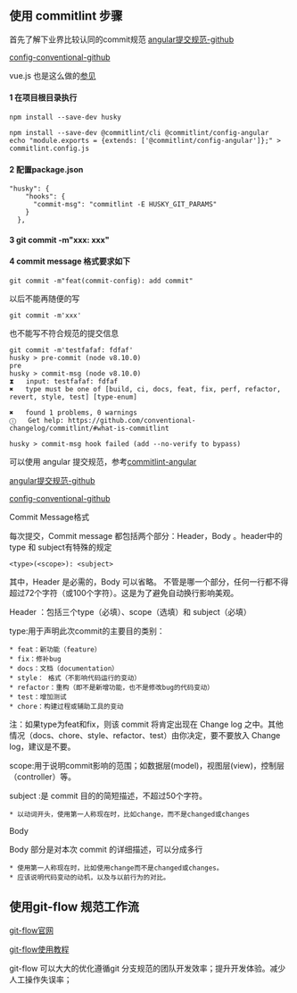 
## 使用 commitlint 步骤

首先了解下业界比较认同的commit规范
[angular提交规范-github](https://github.com/angular/angular/blob/master/CONTRIBUTING.md#commit)

[config-conventional-github](https://github.com/conventional-changelog/commitlint/tree/master/%40commitlint/config-conventional#type-enum)

vue.js 也是这么做的[参见](https://github.com/vuejs/vue/commits/dev)


#### 1 在项目根目录执行

```
npm install --save-dev husky

npm install --save-dev @commitlint/cli @commitlint/config-angular 
echo "module.exports = {extends: ['@commitlint/config-angular']};" > commitlint.config.js
```

#### 2 配置package.json
```
"husky": {
    "hooks": {
      "commit-msg": "commitlint -E HUSKY_GIT_PARAMS"
    }
  },
```

#### 3 git commit -m"xxx: xxx"

#### 4 commit message 格式要求如下

```
git commit -m"feat(commit-config): add commit"
```

以后不能再随便的写 

```
git commit -m'xxx'
```

也不能写不符合规范的提交信息

```
git commit -m'testfafaf: fdfaf'
husky > pre-commit (node v8.10.0)
pre
husky > commit-msg (node v8.10.0)
⧗   input: testfafaf: fdfaf
✖   type must be one of [build, ci, docs, feat, fix, perf, refactor, revert, style, test] [type-enum]

✖   found 1 problems, 0 warnings
ⓘ   Get help: https://github.com/conventional-changelog/commitlint/#what-is-commitlint

husky > commit-msg hook failed (add --no-verify to bypass)
```

可以使用 angular 提交规范，参考[commitlint-angular](https://www.npmjs.com/package/@commitlint/config-angular)



[angular提交规范-github](https://github.com/angular/angular/blob/master/CONTRIBUTING.md#commit)

[config-conventional-github](https://github.com/conventional-changelog/commitlint/tree/master/%40commitlint/config-conventional#type-enum)



Commit Message格式

每次提交，Commit message 都包括两个部分：Header，Body 。header中的 type 和 subject有特殊的规定

    <type>(<scope>): <subject>

其中，Header 是必需的，Body 可以省略。 不管是哪一个部分，任何一行都不得超过72个字符（或100个字符）。这是为了避免自动换行影响美观。

Header ：包括三个type（必填）、scope（选填）和 subject（必填）

type:用于声明此次commit的主要目的类别：


    * feat：新功能（feature）
    * fix：修补bug
    * docs：文档（documentation）
    * style： 格式（不影响代码运行的变动）
    * refactor：重构（即不是新增功能，也不是修改bug的代码变动）
    * test：增加测试
    * chore：构建过程或辅助工具的变动

注：如果type为feat和fix，则该 commit 将肯定出现在 Change log 之中。其他情况（docs、chore、style、refactor、test）由你决定，要不要放入 Change log，建议是不要。

scope:用于说明commit影响的范围；如数据层(model)，视图层(view)，控制层（controller）等。



subject  :是 commit 目的的简短描述，不超过50个字符。

    * 以动词开头，使用第一人称现在时，比如change，而不是changed或changes

Body

Body 部分是对本次 commit 的详细描述，可以分成多行

    * 使用第一人称现在时，比如使用change而不是changed或changes。
    * 应该说明代码变动的动机，以及与以前行为的对比。


## 使用git-flow 规范工作流

[git-flow官网](http://danielkummer.github.io/git-flow-cheatsheet/index.zh_CN.html)

[git-flow使用教程](https://www.erichain.me/2016/03/22/2016-03-22-use-gitflow-to-automate-workflow/)

git-flow 可以大大的优化遵循git 分支规范的团队开发效率；提升开发体验。减少人工操作失误率；

